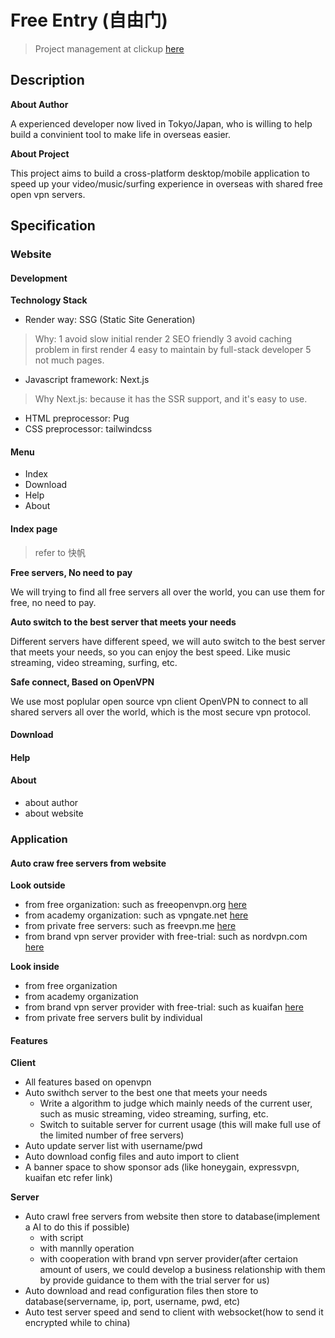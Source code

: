# Free Entry (自由门)
> Project management at clickup [here](https://app.clickup.com/36996818/v/l/s/61060385)
## Description

**About Author**

A experienced developer now lived in Tokyo/Japan, who is willing to help build a convinient tool to make life in overseas easier.

**About Project**

This project aims to build a cross-platform desktop/mobile application to speed up your video/music/surfing experience in overseas with shared free open vpn servers.

## Specification

### Website
#### Development

**Technology Stack**

- Render way: SSG (Static Site Generation)

> Why: 1 avoid slow initial render 2 SEO friendly 3 avoid caching problem in first render 4 easy to maintain by full-stack developer 5 not much pages.

- Javascript framework: Next.js

> Why Next.js: because it has the SSR support, and it's easy to use.
- HTML preprocessor: Pug
- CSS preprocessor: tailwindcss


#### Menu

- Index
- Download
- Help
- About

#### Index page

> refer to 快帆

**Free servers, No need to pay**

We will trying to find all free servers all over the world, you can use them for free, no need to pay.

**Auto switch to the best server that meets your needs**

Different servers have different speed, we will auto switch to the best server that meets your needs, so you can enjoy the best speed. Like music streaming, video streaming, surfing, etc.

**Safe connect, Based on OpenVPN**

We use most poplular open source vpn client OpenVPN to connect to all shared servers all over the world, which is the most secure vpn protocol.



#### Download

#### Help

#### About

- about author
- about website

### Application

#### Auto craw free servers from website

**Look outside**

- from free organization: such as freeopenvpn.org [here](https://www.freeopenvpn.org/premium.php?cntid=UK&lang=en)
- from academy organization: such as vpngate.net [here](https://www.vpngate.net/en/)
- from private free servers: such as freevpn.me [here](https://freevpn.me/)
- from brand vpn server provider with free-trial: such as nordvpn.com [here](https://nordvpn.com/)

**Look inside**

- from free organization
- from academy organization
- from brand vpn server provider with free-trial: such as kuaifan [here](https://www.kuaifan.co/)
- from private free servers bulit by individual

#### Features

**Client**

- All features based on openvpn
- Auto swithch server to the best one that meets your needs
  - Write a algorithm to judge which mainly needs of the current user, such as music streaming, video streaming, surfing, etc.
  - Switch to suitable server for current usage (this will make full use of the limited number of free servers)
- Auto update server list with username/pwd
- Auto download config files and auto import to client
- A banner space to show sponsor ads (like honeygain, expressvpn, kuaifan etc refer link)


**Server**

- Auto crawl free servers from website then store to database(implement a AI to do this if possible)
  - with script
  - with mannlly operation
  - with cooperation with brand vpn server provider(after certaion amount of users, we could develop a business relationship with them by provide guidance to them with the trial server for us)
- Auto download and read configuration files then store to database(servername, ip, port, username, pwd, etc)
- Auto test server speed and send to client with websocket(how to send it encrypted while to china)


